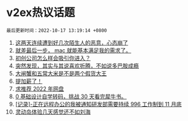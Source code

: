 # v2ex热议话题

`最后更新时间：2022-10-17 13:19:14 +0800`

1. [这两天连续遭到好几次陌生人的恶意，心态崩了](https://www.v2ex.com/t/887394)
1. [就差最后一步， mac 就能基本满足我的需求了。](https://www.v2ex.com/t/887305)
1. [初创公司怎么样会吸引你进入？](https://www.v2ex.com/t/887365)
1. [突然发现，其实与其说喜欢折腾，不如说多巴胺成瘾](https://www.v2ex.com/t/887301)
1. [大闸蟹和五常大米是不是两个假货大王](https://www.v2ex.com/t/887422)
1. [提加薪了！](https://www.v2ex.com/t/887408)
1. [求推荐 2022 年网盘](https://www.v2ex.com/t/887297)
1. [0 基础设计自学转码，挑战 30 天看完犀牛书。](https://www.v2ex.com/t/887364)
1. [[记录]-正在远程办公的我被通知研发部需要持续 996 工作制到 11 月底](https://www.v2ex.com/t/887312)
1. [灵动岛体验几天感觉还不如刘海](https://www.v2ex.com/t/887363)

